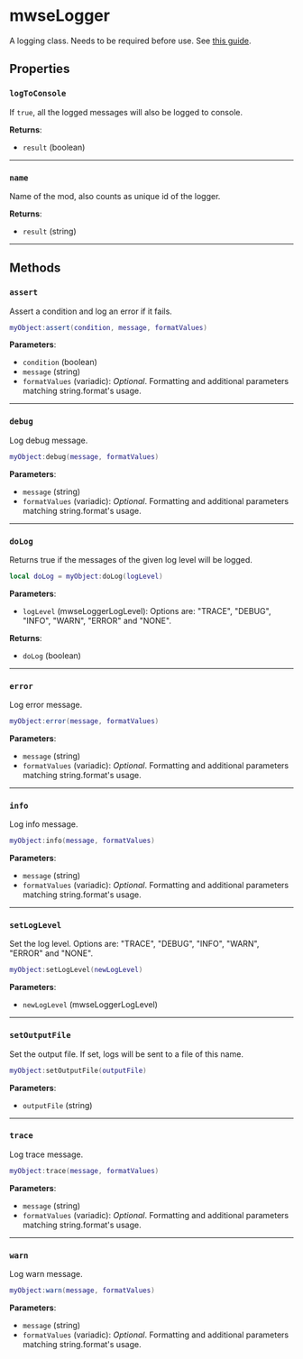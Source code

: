 # mwseLogger
<div class="search_terms" style="display: none">mwselogger</div>

<!---
	This file is autogenerated. Do not edit this file manually. Your changes will be ignored.
	More information: https://github.com/MWSE/MWSE/tree/master/docs
-->

A logging class. Needs to be required before use. See [this guide](https://mwse.github.io/MWSE/guides/logging/).

## Properties

### `logToConsole`
<div class="search_terms" style="display: none">logtoconsole</div>

If `true`, all the logged messages will also be logged to console.

**Returns**:

* `result` (boolean)

***

### `name`
<div class="search_terms" style="display: none">name</div>

Name of the mod, also counts as unique id of the logger.

**Returns**:

* `result` (string)

***

## Methods

### `assert`
<div class="search_terms" style="display: none">assert</div>

Assert a condition and log an error if it fails.

```lua
myObject:assert(condition, message, formatValues)
```

**Parameters**:

* `condition` (boolean)
* `message` (string)
* `formatValues` (variadic): *Optional*. Formatting and additional parameters matching string.format's usage.

***

### `debug`
<div class="search_terms" style="display: none">debug</div>

Log debug message.

```lua
myObject:debug(message, formatValues)
```

**Parameters**:

* `message` (string)
* `formatValues` (variadic): *Optional*. Formatting and additional parameters matching string.format's usage.

***

### `doLog`
<div class="search_terms" style="display: none">dolog</div>

Returns true if the messages of the given log level will be logged.

```lua
local doLog = myObject:doLog(logLevel)
```

**Parameters**:

* `logLevel` (mwseLoggerLogLevel): Options are: "TRACE", "DEBUG", "INFO", "WARN", "ERROR" and "NONE".

**Returns**:

* `doLog` (boolean)

***

### `error`
<div class="search_terms" style="display: none">error</div>

Log error message.

```lua
myObject:error(message, formatValues)
```

**Parameters**:

* `message` (string)
* `formatValues` (variadic): *Optional*. Formatting and additional parameters matching string.format's usage.

***

### `info`
<div class="search_terms" style="display: none">info</div>

Log info message.

```lua
myObject:info(message, formatValues)
```

**Parameters**:

* `message` (string)
* `formatValues` (variadic): *Optional*. Formatting and additional parameters matching string.format's usage.

***

### `setLogLevel`
<div class="search_terms" style="display: none">setloglevel, loglevel</div>

Set the log level. Options are: "TRACE", "DEBUG", "INFO", "WARN", "ERROR" and "NONE".

```lua
myObject:setLogLevel(newLogLevel)
```

**Parameters**:

* `newLogLevel` (mwseLoggerLogLevel)

***

### `setOutputFile`
<div class="search_terms" style="display: none">setoutputfile, outputfile</div>

Set the output file. If set, logs will be sent to a file of this name.

```lua
myObject:setOutputFile(outputFile)
```

**Parameters**:

* `outputFile` (string)

***

### `trace`
<div class="search_terms" style="display: none">trace</div>

Log trace message.

```lua
myObject:trace(message, formatValues)
```

**Parameters**:

* `message` (string)
* `formatValues` (variadic): *Optional*. Formatting and additional parameters matching string.format's usage.

***

### `warn`
<div class="search_terms" style="display: none">warn</div>

Log warn message.

```lua
myObject:warn(message, formatValues)
```

**Parameters**:

* `message` (string)
* `formatValues` (variadic): *Optional*. Formatting and additional parameters matching string.format's usage.

